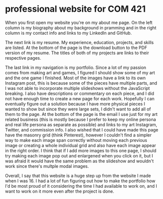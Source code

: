 <h1>professional website for COM 421</h1>

<p>When you first open my website you're on my about me page. On the left column is my biography about my background in pramming and in the right column is my contact info and links to my LinkedIn and GitHub.</p>
<p>The next link is my resume. My experience, education, projects, and skills are listed. At the bottom of the page is the download button to the PDF version of my resume. The titles of both of my projects are links to their respective pages.</p>
<p>The last link in my navigation is my portfolio. Since a lot of my passion comes from making art and games, I figured I should show some of my art and the one game I finished. Most of the images have a link to its own Instagram post, this is because some of the pieces have multiple parts, and I was not able to incorporate multiple slideshows without the JavaScript breaking. I also have descriptions or commentary on each piece, and I did not have enough time to create a new page for each work. Hopefully I can eventually figure out a solution because I have more physical pieces I wanted to show but since they were large sets, I didn't want to add all of them to the page. At the bottom of the page is the email I use just for my art related business (this is mostly because I prefer to keep my online persona and real life persona as separate as possible) and links to my art Instagram, Twitter, and commission info. I also wished that I could have made this page have the masonry grid (think Pinterest), however I couldn't find a simpler way to make each image span correctly without moving each previous image or creating a whole individual grid and also have each image appear in the right order. I think that if I add more images to this one page, I should try making each image pop out and enlargened when you click on it, but I was afraid it would have the same problem as the slideshow and wouldn't work since there's multple modal images.</p>
<p>Overall, I say that this website is a huge step up from the website I made when I was 16. I had a lot of fun figuring out how to make the portfolio how I'd be most proud of it considering the time I had available to work on, and I want to work on it more even after the project is done.</p>
